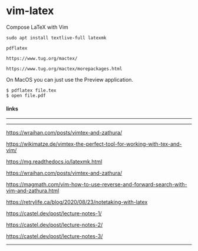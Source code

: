 # vim-latex

Compose LaTeX with Vim

`sudo apt install textlive-full latexmk`

`pdflatex`

`https://www.tug.org/mactex/`

`https://www.tug.org/mactex/morepackages.html`

On MacOS you can just use the Preview application.

```
$ pdflatex file.tex
$ open file.pdf
```

#### links

---

---

https://wraihan.com/posts/vimtex-and-zathura/

https://wikimatze.de/vimtex-the-perfect-tool-for-working-with-tex-and-vim/

https://mg.readthedocs.io/latexmk.html

https://wraihan.com/posts/vimtex-and-zathura/

https://magmath.com/vim-how-to-use-reverse-and-forward-search-with-vim-and-zathura.html

https://retrylife.ca/blog/2020/08/23/notetaking-with-latex

https://castel.dev/post/lecture-notes-1/

https://castel.dev/post/lecture-notes-2/

https://castel.dev/post/lecture-notes-3/

---
